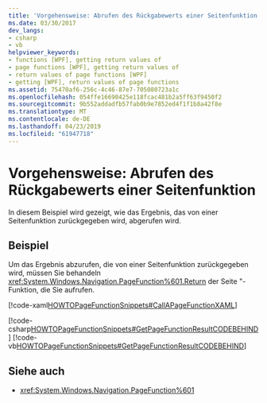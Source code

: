 ```yaml
---
title: 'Vorgehensweise: Abrufen des Rückgabewerts einer Seitenfunktion'
ms.date: 03/30/2017
dev_langs:
- csharp
- vb
helpviewer_keywords:
- functions [WPF], getting return values of
- page functions [WPF], getting return values of
- return values of page functions [WPF]
- getting [WPF], return values of page functions
ms.assetid: 75470af6-256c-4c46-87e7-705080723a1c
ms.openlocfilehash: 054ffe16690425e118fcac481b2a5ff63f9450f2
ms.sourcegitcommit: 9b552addadfb57fab0b9e7852ed4f1f1b8a42f8e
ms.translationtype: MT
ms.contentlocale: de-DE
ms.lasthandoff: 04/23/2019
ms.locfileid: "61947718"
---
```

# <a name="how-to-get-the-return-value-of-a-page-function"></a>Vorgehensweise: Abrufen des Rückgabewerts einer Seitenfunktion
In diesem Beispiel wird gezeigt, wie das Ergebnis, das von einer Seitenfunktion zurückgegeben wird, abgerufen wird.  
  
## <a name="example"></a>Beispiel  
 Um das Ergebnis abzurufen, die von einer Seitenfunktion zurückgegeben wird, müssen Sie behandeln <xref:System.Windows.Navigation.PageFunction%601.Return> der Seite "-Funktion, die Sie aufrufen.  
  
 [!code-xaml[HOWTOPageFunctionSnippets#CallAPageFunctionXAML](~/samples/snippets/csharp/VS_Snippets_Wpf/HOWTOPageFunctionSnippets/CSharp/CallingPage.xaml#callapagefunctionxaml)]  
  
 [!code-csharp[HOWTOPageFunctionSnippets#GetPageFunctionResultCODEBEHIND](~/samples/snippets/csharp/VS_Snippets_Wpf/HOWTOPageFunctionSnippets/CSharp/CallingPage.xaml.cs#getpagefunctionresultcodebehind)]
 [!code-vb[HOWTOPageFunctionSnippets#GetPageFunctionResultCODEBEHIND](~/samples/snippets/visualbasic/VS_Snippets_Wpf/HOWTOPageFunctionSnippets/VisualBasic/CallingPage.xaml.vb#getpagefunctionresultcodebehind)]  
  
## <a name="see-also"></a>Siehe auch

- <xref:System.Windows.Navigation.PageFunction%601>
